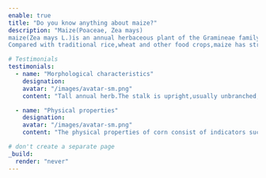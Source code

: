 ```yaml
---
enable: true
title: "Do you know anything about maize?"
description: "Maize(Poaceae, Zea mays)
maize(Zea mays L.)is an annual herbaceous plant of the Gramineae family.Also known as corn and pearl rice.Native to Central and South America,it is an important food crop in the world and is widely distributed in the United States,China,Brazil and other countries.
Compared with traditional rice,wheat and other food crops,maize has strong drought tolerance,cold tolerance,barrenness tolerance and excellent environmental adaptability.Maize has high nutritional value and is an excellent food crop.As a high-yield food crop in China,maize is an important source of feed for animal husbandry,breeding,aquaculture,etc,and is also one of the indispensable raw materials for food,medical and health,light industry,chemical industryetc. Since maize resources are extremely abundant,cheap and easy to obtain,they also have many biological activities,such as antioxidant,anti-tumor,hypoglycemic,immunity improvement,bacteriostatic and bactericidal,and they have broad development and application prospects."

# Testimonials
testimonials:
  - name: "Morphological characteristics"
    designation:
    avatar: "/images/avatar-sm.png"
    content: "Tall annual herb.The stalk is upright,usually unbranched, 1-4 meters high,with aerial pillar roots at each node at the base. The leaf sheath has transverse veins,the ligule is membranous,about 2 mm long,the blade is flat and wide,linear-lanceolate,the base is rounded and ear-shaped, hairless or pilose.The terminal male panicle is large,with the main axis,the raceme axis and the axils covered with fine pubescence,the male spikelets are twin,1 cm long, with one long and one short spikelet, 1-2 mm and 2- 4 mmpub,erulent,both glumes nearly equal in length, membranous,with about 10 veins,ciliated,lemma and lemma are transparent and membranous,slightly shorter than the glume,anthers orange-yellow; about 5 mm long.The female inflorescence is enclosed by many broad sheath-like bracts,the female spikelets are twin,arranged in 16-30 longitudinal rows on a strong sequence axis,the two glomes are equal in length,broad,veinless,and ciliated,the outer lemma and the inner lemma. Transparent membranous,pistil with extremely long and thin linear style.The caryopsis is spherical or oblate.When mature,the glumes and palea are exposed.Its size varies with different growth conditions.It is generally 5-10 mm long and slightly wider than its length.The embryo length is 1/2-1/2 of the caryopsis2/3.Chromosome 2n=20,40,80.The flowering and fruiting period is in autumn."

  - name: "Physical properties"
    designation:
    avatar: "/images/avatar-sm.png"
    content: "The physical properties of corn consist of indicators such as grain color, grain shape,seed coat gloss, grain length,grain width,100-grain weight,grain size,grain uniformity,and firmness rate.The color of corn kernels includes three parts,seed coat,aleurone layer (rich in protein,also called protein layer) and endosperm.In most cases,the color of the endosperm of mature corn kernels is yellow or white,and the seed coat and aleurone layer are colorless and transparent.According to the color of corn kernels, there are three types of corn,yellow corn,white corn and mixed corn.According to the shape,hardness and different uses of corn kernels,corn is divided into ordinary corn (hard kernel type,intermediate type,dent type,hard horse type,horse hard type) and special corn (high lysine corn,high oil corn,sweet corn,popping corn,waxy corn) two types.The shape and size of corn vary depending on the variety.Generally,corn is 8-12mm long,7-10mm wide,and 3-7mm thick.If the corn grains are too different,it will be difficult to clean and crush the corn during processing."

# don't create a separate page
_build:
  render: "never"
---
```

